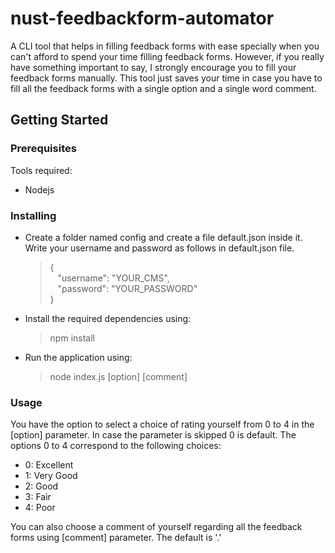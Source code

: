 # nust-feedbackform-automator

A CLI tool that helps in filling feedback forms with ease specially when you can't afford to spend your time filling feedback forms. However, if you really have something important to say, I strongly encourage you to fill your feedback forms manually. This tool just saves your time in case you have to fill all the feedback forms with a single option and a single word comment.

## Getting Started

### Prerequisites

Tools required:

- Nodejs

### Installing

- Create a folder named config and create a file default.json inside it. Write your username and password as follows in default.json file.

  > { <br>&nbsp;&nbsp;&nbsp;"username": "YOUR_CMS", <br>&nbsp;&nbsp;&nbsp;"password": "YOUR_PASSWORD" <br> }

- Install the required dependencies using:

  > npm install

- Run the application using:
  > node index.js [option] [comment]

### Usage

You have the option to select a choice of rating yourself from 0 to 4 in the [option] parameter. In case the parameter is skipped 0 is default. The options 0 to 4 correspond to the following choices:

- 0: Excellent
- 1: Very Good
- 2: Good
- 3: Fair
- 4: Poor

You can also choose a comment of yourself regarding all the feedback forms using [comment] parameter. The default is '.'
